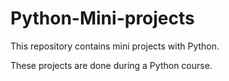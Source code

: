 # Python-Mini-projects
This repository contains mini projects with Python.

These projects are done during a Python course.
